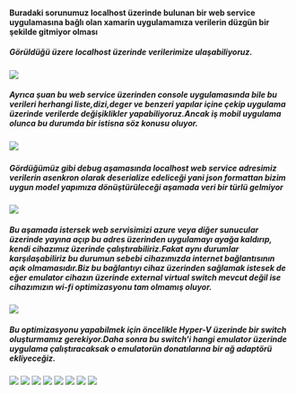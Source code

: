 
<h4 class="override">Buradaki sorunumuz localhost üzerinde bulunan bir web service uygulamasına bağlı olan xamarin uygulamamıza verilerin düzgün bir şekilde gitmiyor olması</h4>
<h5>Görüldüğü üzere localhost üzerinde verilerimize ulaşabiliyoruz.</h5> 
<img src="https://github.com/KursatCAKAL/Xamarin/blob/master/Xamarin_WebService_Proxy_Trouble/Proxy_Confuguration_For_Android_Emulator.png">
<h5>Ayrıca şuan bu web service üzerinden console uygulamasında bile bu verileri herhangi liste,dizi,deger ve benzeri yapılar içine çekip uygulama üzerinde verilerde değişiklikler yapabiliyoruz.Ancak iş mobil uygulama olunca bu durumda bir istisna söz konusu oluyor.<h5>
<img src="https://github.com/KursatCAKAL/Xamarin/blob/master/Xamarin_WebService_Proxy_Trouble/Proxy_Confuguration_For_Android_Emulator_0.png">
<h5>Gördüğümüz gibi debug aşamasında localhost web service adresimiz verilerin asenkron olarak deserialize edeliceği yani json formattan bizim uygun model yapımıza dönüştürüleceği aşamada veri bir türlü gelmiyor</h5>
<img src="https://github.com/KursatCAKAL/Xamarin/blob/master/Xamarin_WebService_Proxy_Trouble/Proxy_Confuguration_For_Android_Emulator_1_.png">
<h5>Bu aşamada istersek web servisimizi azure veya diğer sunucular üzerinde yayına açıp bu adres üzerinden uygulamayı ayağa kaldırıp, kendi cihazımız üzerinde çalıştırabiliriz.Fakat aynı durumlar karşılaşabiliriz bu durumun sebebi cihazımızda internet bağlantısının açık olmamasıdır.Biz bu bağlantıyı cihaz üzerinden sağlamak istesek de eğer emulator cihazın üzerinde external virtual switch mevcut değil ise cihazımızın wi-fi optimizasyonu tam olmamış oluyor.</h5>
<img src="https://github.com/KursatCAKAL/Xamarin/blob/master/Xamarin_WebService_Proxy_Trouble/Proxy_Confuguration_For_Android_Emulator_3.png">
<h5>Bu optimizasyonu yapabilmek için öncelikle Hyper-V üzerinde bir switch oluşturmamız gerekiyor.Daha sonra bu switch'i hangi emulator üzerinde uygulama çalıştıracaksak o emulatorün donatılarına bir ağ adaptörü ekliyeceğiz.</h5>
<img src="https://github.com/KursatCAKAL/Xamarin/blob/master/Xamarin_WebService_Proxy_Trouble/Proxy_Confuguration_For_Android_Emulator_3_.png">
<img src="https://github.com/KursatCAKAL/Xamarin/blob/master/Xamarin_WebService_Proxy_Trouble/Proxy_Confuguration_For_Android_Emulator_4.png">
<img src="https://github.com/KursatCAKAL/Xamarin/blob/master/Xamarin_WebService_Proxy_Trouble/Proxy_Confuguration_For_Android_Emulator_5.png">
<img src="https://github.com/KursatCAKAL/Xamarin/blob/master/Xamarin_WebService_Proxy_Trouble/Proxy_Confuguration_For_Android_Emulator_6.png">
<img src="https://github.com/KursatCAKAL/Xamarin/blob/master/Xamarin_WebService_Proxy_Trouble/Proxy_Confuguration_For_Android_Emulator_7.png">
<img src="https://github.com/KursatCAKAL/Xamarin/blob/master/Xamarin_WebService_Proxy_Trouble/Proxy_Confuguration_For_Android_Emulator_8.png">
<img src="https://github.com/KursatCAKAL/Xamarin/blob/master/Xamarin_WebService_Proxy_Trouble/Proxy_Confuguration_For_Android_Emulator_9.png">
<img src="https://github.com/KursatCAKAL/Xamarin/blob/master/Xamarin_WebService_Proxy_Trouble/Proxy_Confuguration_For_Android_Emulator_10.png">
